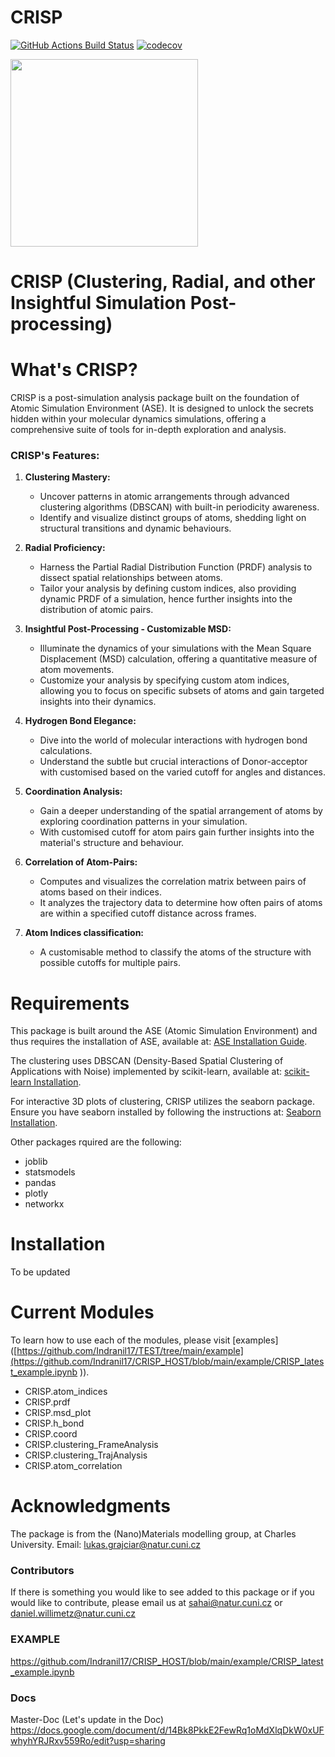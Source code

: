 CRISP
==============================
[//]: # (Badges)
[![GitHub Actions Build Status](https://github.com/REPLACE_WITH_OWNER_ACCOUNT/CRISP/workflows/CI/badge.svg)](https://github.com/REPLACE_WITH_OWNER_ACCOUNT/CRISP/actions?query=workflow%3ACI)
[![codecov](https://codecov.io/gh/REPLACE_WITH_OWNER_ACCOUNT/CRISP/branch/main/graph/badge.svg)](https://codecov.io/gh/REPLACE_WITH_OWNER_ACCOUNT/CRISP/branch/main)


<img src="https://github.com/Indranil17/CRISP/blob/main/example/DALL%C2%B7E_art.png" width="300">

# CRISP (Clustering, Radial, and other Insightful Simulation Post-processing)

# What's CRISP?
CRISP is a post-simulation analysis package built on the foundation of Atomic Simulation Environment (ASE). It is designed to unlock the secrets hidden within your molecular dynamics simulations, offering a comprehensive suite of tools for in-depth exploration and analysis.

### **CRISP's Features:**
1. **Clustering Mastery:**
   - Uncover patterns in atomic arrangements through advanced clustering algorithms (DBSCAN) with built-in periodicity awareness.
   - Identify and visualize distinct groups of atoms, shedding light on structural transitions and dynamic behaviours.

2. **Radial Proficiency:**
   - Harness the Partial Radial Distribution Function (PRDF) analysis to dissect spatial relationships between atoms.
   - Tailor your analysis by defining custom indices, also providing dynamic PRDF of a simulation, hence further insights into the distribution of atomic pairs.

3. **Insightful Post-Processing - Customizable MSD:**
   - Illuminate the dynamics of your simulations with the Mean Square Displacement (MSD) calculation, offering a quantitative measure of atom movements.
   - Customize your analysis by specifying custom atom indices, allowing you to focus on specific subsets of atoms and gain targeted insights into their dynamics.

4. **Hydrogen Bond Elegance:**
   - Dive into the world of molecular interactions with hydrogen bond calculations.
   - Understand the subtle but crucial interactions of Donor-acceptor with customised based on the varied cutoff for angles and distances.

5. **Coordination Analysis:**
   - Gain a deeper understanding of the spatial arrangement of atoms by exploring coordination patterns in your simulation.
   - With customised cutoff for atom pairs gain further insights into the material's structure and behaviour.

7. **Correlation of Atom-Pairs:**
   - Computes and visualizes the correlation matrix between pairs of atoms based on their indices.
   - It analyzes the trajectory data to determine how often pairs of atoms are within a specified cutoff distance across frames.
     
8. **Atom Indices classification:**
   - A customisable method to classify the atoms of the structure with possible cutoffs for multiple pairs.
    


# Requirements
This package is built around the ASE (Atomic Simulation Environment) and thus requires the installation of ASE, available at: [ASE Installation Guide](https://wiki.fysik.dtu.dk/ase/install.html).

The clustering uses DBSCAN (Density-Based Spatial Clustering of Applications with Noise) implemented by scikit-learn, available at: [scikit-learn Installation](https://scikit-learn.org/stable/install.html).

For interactive 3D plots of clustering, CRISP utilizes the seaborn package. Ensure you have seaborn installed by following the instructions at: [Seaborn Installation](https://seaborn.pydata.org/installing.html).

Other packages rquired are the following:
   - joblib 
   - statsmodels 
   - pandas 
   - plotly 
   - networkx

# Installation
To be updated

# Current Modules

To learn how to use each of the modules, please visit [examples]([https://github.com/Indranil17/TEST/tree/main/example](https://github.com/Indranil17/CRISP_HOST/blob/main/example/CRISP_latest_example.ipynb
)).
   - CRISP.atom_indices
   - CRISP.prdf
   - CRISP.msd_plot
   - CRISP.h_bond
   - CRISP.coord
   - CRISP.clustering_FrameAnalysis
   - CRISP.clustering_TrajAnalysis
   - CRISP.atom_correlation

# Acknowledgments
The package is from the (Nano)Materials modelling group, at Charles University.
Email: lukas.grajciar@natur.cuni.cz

### Contributors
If there is something you would like to see added to this package or if you would like to contribute, please email us at sahai@natur.cuni.cz or daniel.willimetz@natur.cuni.cz

### EXAMPLE
https://github.com/Indranil17/CRISP_HOST/blob/main/example/CRISP_latest_example.ipynb

### Docs
Master-Doc (Let's update in the Doc)
https://docs.google.com/document/d/14Bk8PkkE2FewRq1oMdXlqDkW0xUFwhyhYRJRxv559Ro/edit?usp=sharing

